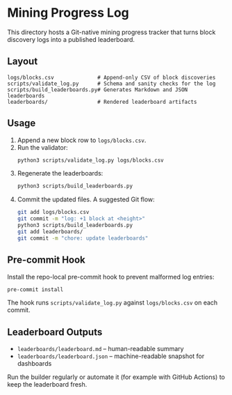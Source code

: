 # Mining Progress Log

This directory hosts a Git-native mining progress tracker that turns block discovery logs into a published leaderboard.

## Layout

```
logs/blocks.csv              # Append-only CSV of block discoveries
scripts/validate_log.py      # Schema and sanity checks for the log
scripts/build_leaderboards.py# Generates Markdown and JSON leaderboards
leaderboards/                # Rendered leaderboard artifacts
```

## Usage

1. Append a new block row to `logs/blocks.csv`.
2. Run the validator:
   ```bash
   python3 scripts/validate_log.py logs/blocks.csv
   ```
3. Regenerate the leaderboards:
   ```bash
   python3 scripts/build_leaderboards.py
   ```
4. Commit the updated files. A suggested Git flow:
   ```bash
   git add logs/blocks.csv
   git commit -m "log: +1 block at <height>"
   python3 scripts/build_leaderboards.py
   git add leaderboards/
   git commit -m "chore: update leaderboards"
   ```

## Pre-commit Hook

Install the repo-local pre-commit hook to prevent malformed log entries:

```bash
pre-commit install
```

The hook runs `scripts/validate_log.py` against `logs/blocks.csv` on each commit.

## Leaderboard Outputs

- `leaderboards/leaderboard.md` – human-readable summary
- `leaderboards/leaderboard.json` – machine-readable snapshot for dashboards

Run the builder regularly or automate it (for example with GitHub Actions) to keep the leaderboard fresh.
